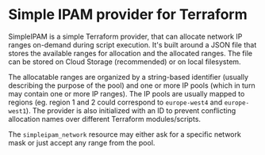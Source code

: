 # Simple IPAM provider for Terraform

SimpleIPAM is a simple Terraform provider, that can allocate network IP ranges on-demand during script
execution. It's built around a JSON file that stores the available ranges for allocation and the allocated
ranges. The file can be stored on Cloud Storage (recommended) or on local filesystem.

The allocatable ranges are organized by a string-based identifier (usually describing the purpose of
the pool) and one or more IP pools (which in turn may contain one or more IP ranges). The IP pools
are usually mapped to regions (eg. region 1 and 2 could correspond to `europe-west4` and `europe-west1`).
The provider is also initialized with an ID to prevent conflicting allocation names over different
Terraform modules/scripts.

The `simpleipam_network` resource may either ask for a specific network mask or just accept any range from
the pool.

